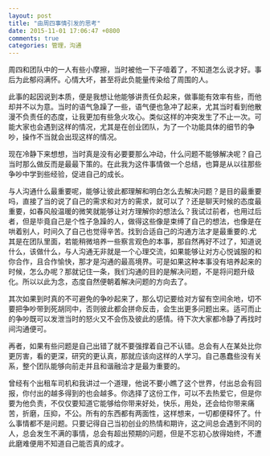 ```yaml
---
layout: post
title: "由周四事情引发的思考"
date: 2015-11-01 17:06:47 +0800
comments: true
categories: 管理，沟通
---
```


周四和团队中的一人有些小摩擦，当时被他一下子噎着了，不知道怎么说才好。事后为此郁闷满怀。心情大坏，甚至将此负能量传染给了周围的人。
      
此事的起因说到本质，便是我想让他能够讲责任负起来，做事能有效率有些，而他却并不以为意。当时的语气急躁了一些，语气便也急冲了起来，尤其当时看到他散漫不负责任的态度，让我更加有些急火攻心。类似这样的冲突发生了不止一次。可能大家也会遇到这样的情况，尤其是在创业团队，为了一个功能具体的细节的争吵，操作不当就会出现这样的情况。

<!--more-->

现在冷静下来想想，当时真是没有必要要那么冲动，什么问题不能够解决呢？自己当时那么做反而是最最下策的。在此我为这件事情做一个总结，也算是从以往那些争吵中学到些经验，促进自己的成长。

与人沟通什么最重要呢，能够让彼此都理解和明白怎么去解决问题？是目的最重要吗，直接了当的说了自己的需求和对方的需求，就可以了？还是聊天时候的态度最重要，如春风般温暖的微笑就能够让对方理解你的想法么？我试过前者，也用过后者，但是毕竟自己是个性子急躁的人，做得这些像是束缚了自己的想法，也像是在哄着别人，时间久了自己也觉得辛苦。找到合适自己的沟通方法才是最重要的.尤其是在团队里面，若能稍微培养一些察言观色的本事，那自然再好不过了，知道说什么，该做什么，与人沟通无非就是一个心理交流，如果能够让对方心悦诚服的和你合作，且合作愉快，那才是沟通的最高境界。可是如果这种本事没有培养起来的时候，怎么办呢？那就记住一条，我们沟通的目的是解决问题，不是将问题升级化。所以以此为念，态度自然便朝着解决问题的方向去了。

其次如果到时真的不可避免的争吵起来了，那么切记要给对方留有空间余地，切不要把争吵带到死胡同中，否则彼此都会拼命反击，会生出更多问题出来。适可而止的争吵既可以发泄当时的怒火又不会伤及彼此的感情。待下次大家都冷静了再找时间沟通便可。

再者，如果有些问题是自己出错了就不要强撑着自己不认错。总会有人在某处比你更厉害，看的更深，研究的更认真，那就应该向这样的人学习。自己愚蠢些没有关系，整个团队能够向前走并且和谐融洽才是最为重要的。

曾经有个出租车司机和我讲过一个道理，他说不要小瞧了这个世界，付出总会有回报，你付出的越多得到的也会越多。你选择了这份工作，可以不去热爱它，但是你要为他负责，不仅仅要知道它能够给你带来好处，快乐，用处，还会给你带来痛苦，折磨，压抑，不公。所有的东西都有两面性，这样想来，一切都便释怀了。什么事情都不是问题。只要记得自己当初创业的热情和期许，这之间总会遇到不同的人，总会发生不满的事情，总会有超出预期的问题，但是不忘初心放得始终，不遭此磨难便用不知道自己能否真的成才。